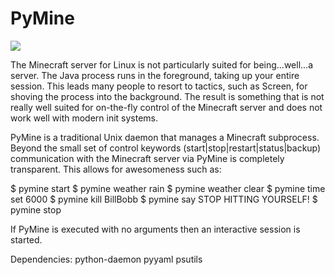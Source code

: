PyMine
======

<img src="https://cloud.githubusercontent.com/assets/8518514/4023774/0eca78ec-2ba6-11e4-8844-81199da62058.jpeg"/>

The Minecraft server for Linux is not particularly suited for being...well...a server. The Java process runs in the foreground, taking up your entire session. This leads many people to resort to tactics, such as Screen, for shoving the process into the background. The result is something that is not really well suited for on-the-fly control of the Minecraft server and does not work well with modern init systems.

PyMine is a traditional Unix daemon that manages a Minecraft subprocess. Beyond the small set of control keywords (start|stop|restart|status|backup) communication with the Minecraft server via PyMine is completely transparent. This allows for awesomeness such as:

$ pymine start
$ pymine weather rain
$ pymine weather clear
$ pymine time set 6000
$ pymine kill BillBobb
$ pymine say STOP HITTING YOURSELF!
$ pymine stop

If PyMine is executed with no arguments then an interactive session is started.

Dependencies:
python-daemon
pyyaml
psutils
